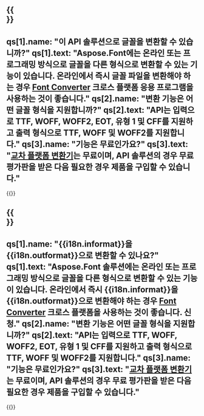 ﻿---
meta: true
translation: true
deploy: false
---

{{<section faq>}}
---
qs[1].name: "이 API 솔루션으로 글꼴을 변환할 수 있습니까?"
qs[1].text: "Aspose.Font에는 온라인 또는 프로그래밍 방식으로 글꼴을 다른 형식으로 변환할 수 있는 기능이 있습니다. 온라인에서 즉시 글꼴 파일을 변환해야 하는 경우 [Font Converter](https://products.aspose.app/font/conversion/) 크로스 플랫폼 응용 프로그램을 사용하는 것이 좋습니다."
qs[2].name: "변환 기능은 어떤 글꼴 형식을 지원합니까?"
qs[2].text: "API는 입력으로 TTF, WOFF, WOFF2, EOT, 유형 1 및 CFF를 지원하고 출력 형식으로 TTF, WOFF 및 WOFF2를 지원합니다."
qs[3].name: "기능은 무료인가요?"
qs[3].text: "[교차 플랫폼 변환기](https://products.aspose.app/font/conversion)는 무료이며, API 솔루션의 경우 무료 평가판을 받은 다음 필요한 경우 제품을 구입할 수 있습니다."
---

{{<import path="/meta/schemas.md" section="faq">}} 

{{<section faqchild>}}
---
qs[1].name: "{{i18n.informat}}을 {{i18n.outformat}}으로 변환할 수 있나요?"
qs[1].text: "Aspose.Font 솔루션에는 온라인 또는 프로그래밍 방식으로 글꼴을 다른 형식으로 변환할 수 있는 기능이 있습니다. 온라인에서 즉시 {{i18n.informat}}을 {{i18n.outformat}}으로 변환해야 하는 경우 [Font Converter](https://products.aspose.app/font/conversion/) 크로스 플랫폼을 사용하는 것이 좋습니다. 신청."
qs[2].name: "변환 기능은 어떤 글꼴 형식을 지원합니까?"
qs[2].text: "API는 입력으로 TTF, WOFF, WOFF2, EOT, 유형 1 및 CFF를 지원하고 출력 형식으로 TTF, WOFF 및 WOFF2를 지원합니다."
qs[3].name: "기능은 무료인가요?"
qs[3].text: "[교차 플랫폼 변환기](https://products.aspose.app/font/conversion)는 무료이며, API 솔루션의 경우 무료 평가판을 받은 다음 필요한 경우 제품을 구입할 수 있습니다."
---

{{<import path="/meta/schemas.md" section="faq">}} 